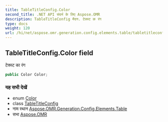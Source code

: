 ```yaml
---
title: TableTitleConfig.Color
second_title: .NET API संदर्भ के लिए Aspose.OMR
description: TableTitleConfig मैदन. टेक्स्ट क रंग
type: docs
weight: 120
url: /hi/net/aspose.omr.generation.config.elements.table/tabletitleconfig/color/
---
```

## TableTitleConfig.Color field

टेक्स्ट का रंग

```csharp
public Color Color;
```

### यह सभी देखें

* enum [Color](../../../aspose.omr.generation/color/)
* class [TableTitleConfig](../)
* नाम स्थान [Aspose.OMR.Generation.Config.Elements.Table](../../tabletitleconfig/)
* सभा [Aspose.OMR](../../../)


